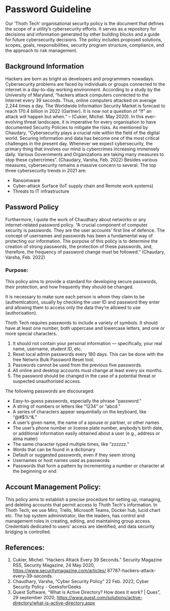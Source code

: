 # Password Guideline

Our ‘Thoth Tech’ organisational security policy is the document that defines the scope of a utility’s cybersecurity efforts. It serves as a repository for decisions and information generated by other building blocks and a guide for future cybersecurity decisions. The policy includes proposed solutions, scopes, goals, responsibilities, security program structure, compliance, and the approach to risk management.

## Background Information

Hackers are born as bright as developers and programmers nowadays. Cybersecurity problems are faced by individuals or groups connected to the internet in a day-to-day working environment.
According to a study by the University of Maryland, “hackers attack computers connected to the Internet every 39 seconds. Thus, online computers attacked on average 2,244 times a day. The Worldwide Information Security Market is forecast to reach 170.4 billion in 2022 (Gartner). It is now not a question of “If” an attack will happen but when.” – (Cukier, Michel. May 2020).
In this ever-evolving threat landscape, it is imperative for every organisation to have documented Security Policies to mitigate the risks.
As mentioned by Chaudary, “Cybersecurity plays a crucial role within the field of the digital world. Securing information and data has become one of the most critical challenges in the present day. Whenever we expect cybersecurity, the primary thing that involves our mind is cybercrimes increasing immensely daily. Various Governments and Organizations are taking many measures to stop these cybercrimes”. (Chaudary, Varsha, Feb. 2022)
Besides various measures, cybersecurity remains a massive concern to several. The top three cybersecurity trends in 2021 are:

- Ransomware
- Cyber-attack Surface (IoT supply chain and Remote work systems)
- Threats to IT infrastructure

## Password Policy

Furthermore, I quote the work of Chaudhary about networks or any internet-related password policy. “A crucial component of computer security is passwords. They are the user accounts' first line of defence. The concept of usernames and passwords has been a fundamental way of protecting our information. The purpose of this policy is to determine the creation of strong passwords, the protection of these passwords, and, therefore, the frequency of password change must be followed.” (Chaudary, Varsha, Feb. 2022)

### Purpose:

This policy aims to provide a standard for developing secure passwords, their protection, and how frequently they should be changed.

It is necessary to make sure each person is whom they claim to be (authentication), usually by checking the user ID and password they enter and allowing them to access only the data they’re allowed to use (authorisation).

Thoth Tech requires passwords to include a variety of symbols. It should have at least one number, both uppercase and lowercase letters, and one or more special characters.

1. It should not contain your personal information — specifically, your real name, username, student ID, etc.
2. Reset local admin passwords every 180 days. This can be done with the free Netwrix Bulk Password Reset tool.
3. Passwords cannot be used from the previous five passwords.
4. All online and desktop accounts must change at least every six months.
5. The password should be changed in the case of a potential threat or suspected unauthorised access.

The following passwords are discouraged:

- Easy-to-guess passwords, especially the phrase "password."
- A string of numbers or letters like “1234” or “abcd.”
- A series of characters appear sequentially on the keyboard, like “@#$%^&.”
- A user’s given name, the name of a spouse or partner, or other names
- The user’s phone number or license plate number, anybody’s birth date, or additional information easily obtained about a user (e.g., address or alma mater)
- The same character typed multiple times, like “zzzzzz.”
- Words that can be found in a dictionary
- Default or suggested passwords, even if they seem strong
- Usernames or host names used as passwords
- Passwords that form a pattern by incrementing a number or character at the beginning or end

## Account Management Policy:

This policy aims to establish a precise procedure for setting up, managing, and deleting accounts that permit access to Thoth Tech's information. In Thoth Tech, we use Miro, Trello, Microsoft Teams, Docker hub, lucid chart etc. The top system administrator, like the leaders, has control and management roles in creating, editing, and maintaining group access. Credentials dedicated to users' access are identified, and data security bridging is controlled.

## References:

1. Cukier, Michel. “Hackers Attack Every 39 Seconds.” Security Magazine RSS, Security Magazine, 24 May 2020, https://www.securitymagazine.com/articles/ 87787-hackers-attack-every-39-seconds.
2. Chaudhary, Varsha, “Cyber Security Policy” 22 Feb. 2022, Cyber Security Policy - GeeksforGeeks
3. Quest Software, “What is Active Directory? How does it work? | Ques”, 29 september 2020, https://www.quest.com/solutions/active-directory/what-is-active-directory.aspx
